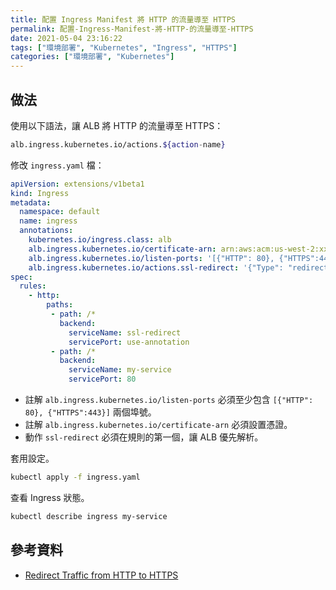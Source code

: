 ```yaml
---
title: 配置 Ingress Manifest 將 HTTP 的流量導至 HTTPS
permalink: 配置-Ingress-Manifest-將-HTTP-的流量導至-HTTPS
date: 2021-05-04 23:16:22
tags: ["環境部署", "Kubernetes", "Ingress", "HTTPS"]
categories: ["環境部署", "Kubernetes"]
---
```


## 做法

使用以下語法，讓 ALB 將 HTTP 的流量導至 HTTPS：

```BASH
alb.ingress.kubernetes.io/actions.${action-name}
```

修改 `ingress.yaml` 檔：

```YAML
apiVersion: extensions/v1beta1
kind: Ingress
metadata:
  namespace: default
  name: ingress
  annotations:
    kubernetes.io/ingress.class: alb
    alb.ingress.kubernetes.io/certificate-arn: arn:aws:acm:us-west-2:xxxx:certificate/xxxxxx
    alb.ingress.kubernetes.io/listen-ports: '[{"HTTP": 80}, {"HTTPS":443}]'
    alb.ingress.kubernetes.io/actions.ssl-redirect: '{"Type": "redirect", "RedirectConfig": { "Protocol": "HTTPS", "Port": "443", "StatusCode": "HTTP_301"}}'
spec:
  rules:
    - http:
        paths:
         - path: /*
           backend:
             serviceName: ssl-redirect
             servicePort: use-annotation
         - path: /*
           backend:
             serviceName: my-service
             servicePort: 80
```

- 註解 `alb.ingress.kubernetes.io/listen-ports` 必須至少包含 `[{"HTTP": 80}, {"HTTPS":443}]` 兩個埠號。
- 註解 `alb.ingress.kubernetes.io/certificate-arn` 必須設置憑證。
- 動作 `ssl-redirect` 必須在規則的第一個，讓 ALB 優先解析。

套用設定。

```BASH
kubectl apply -f ingress.yaml
```

查看 Ingress 狀態。

```BASH
kubectl describe ingress my-service
```

## 參考資料

- [Redirect Traffic from HTTP to HTTPS](https://kubernetes-sigs.github.io/aws-load-balancer-controller/v2.1/guide/tasks/ssl_redirect/)
